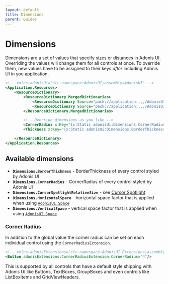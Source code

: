 ```yaml
---
layout: default
title: Dimensions
parent: Guides
---
```


# Dimensions

Dimensions are a set of values that specify sizes or distances in Adonis UI. Overriding the values will change them for all controls at once. To override them, new values have to be assigned to their keys *after* including Adonis UI in you application.

```xml
<!-- xmlns:adonisUi="clr-namespace:AdonisUI;assembly=AdonisUI" -->
<Application.Resources>
    <ResourceDictionary>
        <ResourceDictionary.MergedDictionaries>
            <ResourceDictionary Source="pack://application:,,,/AdonisUI;component/ColorSchemes/Light.xaml"/>
            <ResourceDictionary Source="pack://application:,,,/AdonisUI.ClassicTheme;component/Resources.xaml"/>
        </ResourceDictionary.MergedDictionaries>

        <!-- Override dimensions as you like -->
        <CornerRadius x:Key="{x:Static adonisUi:Dimensions.CornerRadius}">2</CornerRadius>
        <Thickness x:Key="{x:Static adonisUi:Dimensions.BorderThickness}">1</Thickness>

    </ResourceDictionary>
</Application.Resources>
```

## Available dimensions

- **`Dimensions.BorderThickness`** - BorderThickness of every control styled by Adonis UI
- **`Dimensions.CornerRadius`** - CornerRadius of every control styled by Adonis UI
- **`Dimensions.CursorSpotlightRelativeSize`** - see [Cursor Spotlight](cursor-spotlight.md)
- **`Dimensions.HorizontalSpace`** - horizontal space factor that is applied when using [`AdonisUI.Space`](space.md)
- **`Dimensions.VerticalSpace`** - vertical space factor that is applied when using [`AdonisUI.Space`](space.md)

### Corner Radius

In addition to the global value the corner radius can be set on each individual control using the `CornerRadiusExtension`.

```xml
<!-- xmlns:adonisExtensions="clr-namespace:AdonisUI.Extensions;assembly=AdonisUI" -->
<Button adonisExtensions:CornerRadiusExtension.CornerRadius="4"/>
```

This is supported by all controls that have a default style shipping with Adonis UI like Buttons, TextBoxes, GroupBoxes and even controls like ListBoxItems and GridViewHeaders.
